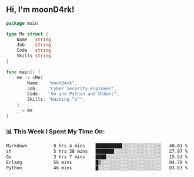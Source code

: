 <h2> Hi, I'm moonD4rk!</h2>

```go
package main

type Me struct {
	Name   string
	Job    string
	Code   string
	Skills string
}

func main() {
	me := &Me{
		Name:   "moonD4rk",
		Job:    "Cyber Security Engineer",
		Code:   "Go and Python and Others",
		Skills: "Hacking ^o^",
	}
	_ = me
}
```

<h3>📊 This Week I Spent My Time On:</h3>
<!-- <img align='right' src="https://github-readme-stats.vercel.app/api?username=moond4rk&show_icons=true&theme=radical", width="300" height="150"> -->

<!--START_SECTION:waka-->

```txt
Markdown          8 hrs 4 mins    ██████████░░░░░░░░░░░░░░░   40.01 %
sh                5 hrs 38 mins   ███████░░░░░░░░░░░░░░░░░░   27.97 %
Go                3 hrs 7 mins    ████░░░░░░░░░░░░░░░░░░░░░   15.53 %
Erlang            56 mins         █▒░░░░░░░░░░░░░░░░░░░░░░░   04.70 %
Python            46 mins         █░░░░░░░░░░░░░░░░░░░░░░░░   03.83 %
```

<!--END_SECTION:waka-->

